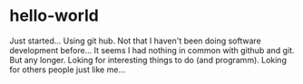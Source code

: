 # hello-world
Just started...
Using git hub. Not that I haven't been doing software development before... It seems I had nothing in common with github and git. But any longer. 
Loking for interesting things to do (and programm).
Loking for others people just like me...

